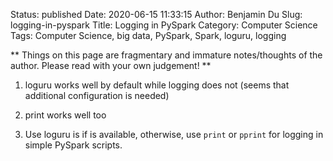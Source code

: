 Status: published
Date: 2020-06-15 11:33:15
Author: Benjamin Du
Slug: logging-in-pyspark
Title: Logging in PySpark
Category: Computer Science
Tags: Computer Science, big data, PySpark, Spark, loguru, logging

**
Things on this page are fragmentary and immature notes/thoughts of the author.
Please read with your own judgement!
**

1. loguru works well by default while logging does not (seems that additional configuration is needed)

2. print works well too

3. Use loguru is if is available,
    otherwise, 
    use `print` or `pprint` for logging in simple PySpark scripts.